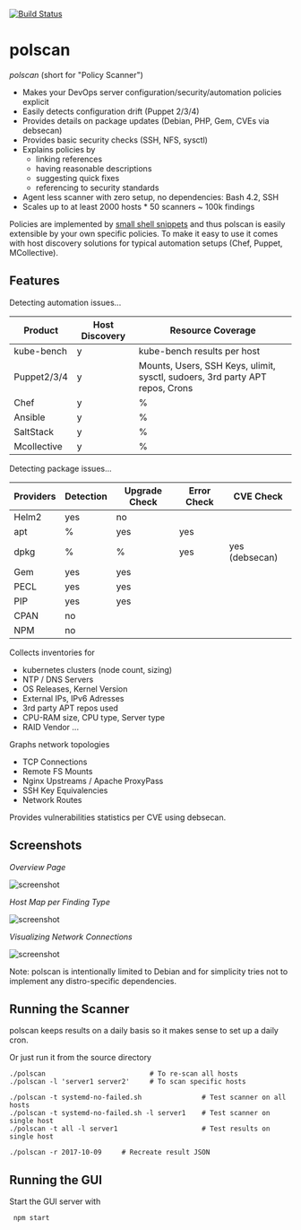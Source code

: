 [![Build Status](https://travis-ci.org/lwindolf/polscan.svg?branch=master)](https://travis-ci.org/lwindolf/polscan)

# polscan

*polscan* (short for "Policy Scanner") 
* Makes your DevOps server configuration/security/automation policies explicit
* Easily detects configuration drift (Puppet 2/3/4)
* Provides details on package updates (Debian, PHP, Gem, CVEs via debsecan)
* Provides basic security checks (SSH, NFS, sysctl)
* Explains policies by
  * linking references
  * having reasonable descriptions
  * suggesting quick fixes
  * referencing to security standards
* Agent less scanner with zero setup, no dependencies: Bash 4.2, SSH
* Scales up to at least 2000 hosts * 50 scanners ~ 100k findings

Policies are implemented by [small shell snippets](http://lzone.de/polscan/) and thus polscan is easily extensible by your own specific policies. To make it easy to use it comes with host discovery solutions for typical automation setups (Chef, Puppet, MCollective).

Features
--------------

Detecting automation issues...

Product     | Host Discovery | Resource Coverage
----------- | -------------- | -----------------
kube-bench  | y              | kube-bench results per host
Puppet2/3/4 | y              | Mounts, Users, SSH Keys, ulimit, sysctl, sudoers, 3rd party APT repos, Crons 
Chef        | y              | %
Ansible     | y              | %
SaltStack   | y              | %
Mcollective | y              | %

Detecting package issues...

Providers | Detection | Upgrade Check | Error Check | CVE Check
--------- | --------- | ------------- | ----------- | ---------
Helm2     | yes       | no            |
apt       | %         | yes           | yes
dpkg      | %         | %             | yes         | yes (debsecan)
Gem       | yes       | yes           | 
PECL      | yes       | yes           | 
PIP       | yes       | yes           | 
CPAN      | no        | 
NPM       | no        | 

Collects inventories for

* kubernetes clusters (node count, sizing)
* NTP / DNS Servers
* OS Releases,  Kernel Version
* External IPs, IPv6 Adresses
* 3rd party APT repos used
* CPU-RAM size, CPU type, Server type
* RAID Vendor
...

Graphs network topologies

* TCP Connections
* Remote FS Mounts
* Nginx Upstreams / Apache ProxyPass
* SSH Key Equivalencies
* Network Routes

Provides vulnerabilities statistics per CVE using debsecan.

Screenshots
-----------

*Overview Page*

![screenshot](http://lzone.de/images/polscan-overview.png)

*Host Map per Finding Type*

![screenshot](http://lzone.de/images/polscan-hostmap-group-by-domain.png)

*Visualizing Network Connections*

![screenshot](http://lzone.de/images/polscan-netviews.png)

Note: polscan is intentionally limited to Debian and for simplicity tries not to implement any distro-specific dependencies.

Running the Scanner
-------------------

polscan keeps results on a daily basis so it makes sense to set up a daily cron.

Or just run it from the source directory

    ./polscan                          # To re-scan all hosts
    ./polscan -l 'server1 server2'     # To scan specific hosts

    ./polscan -t systemd-no-failed.sh               # Test scanner on all hosts
    ./polscan -t systemd-no-failed.sh -l server1    # Test scanner on single host
    ./polscan -t all -l server1                     # Test results on single host

    ./polscan -r 2017-10-09		# Recreate result JSON


Running the GUI
---------------

Start the GUI server with

     npm start

